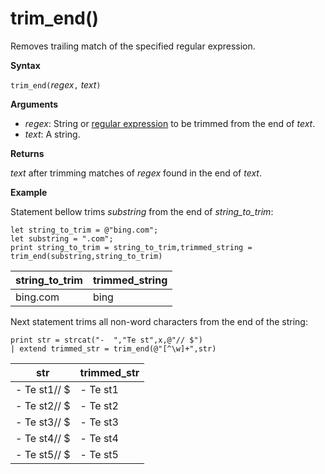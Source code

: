 # trim_end()

Removes trailing match of the specified regular expression.

**Syntax**

`trim_end(`*regex*`,` *text*`)`

**Arguments**

* *regex*: String or [regular expression](re2.md) to be trimmed from the end of *text*.  
* *text*: A string.

**Returns**

*text* after trimming matches of *regex* found in the end of *text*.

**Example**

Statement bellow trims *substring*  from the end of *string_to_trim*:

```
let string_to_trim = @"bing.com";
let substring = ".com";
print string_to_trim = string_to_trim,trimmed_string = trim_end(substring,string_to_trim)
```

|string_to_trim|trimmed_string|
|--------------|--------------|
|bing.com      |bing          |

Next statement trims all non-word characters from the end of the string:

```
print str = strcat("-  ","Te st",x,@"// $")
| extend trimmed_str = trim_end(@"[^\w]+",str)
```

|str          |trimmed_str|
|-------------|-----------|
|-  Te st1// $|-  Te st1  |
|-  Te st2// $|-  Te st2  |
|-  Te st3// $|-  Te st3  |
|-  Te st4// $|-  Te st4  |
|-  Te st5// $|-  Te st5  |
